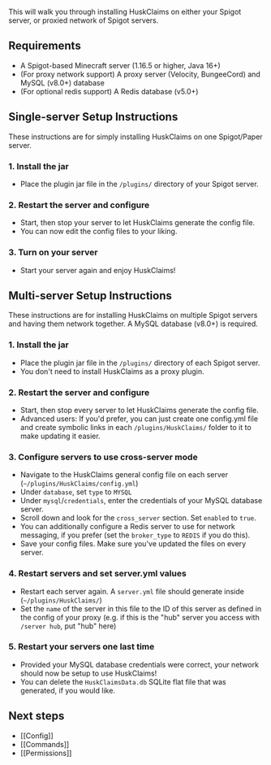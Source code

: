 This will walk you through installing HuskClaims on either your Spigot server, or proxied network of Spigot servers.

## Requirements
* A Spigot-based Minecraft server (1.16.5 or higher, Java 16+)
* (For proxy network support) A proxy server (Velocity, BungeeCord) and MySQL (v8.0+) database
* (For optional redis support) A Redis database (v5.0+)

## Single-server Setup Instructions
These instructions are for simply installing HuskClaims on one Spigot/Paper server.

### 1. Install the jar
- Place the plugin jar file in the `/plugins/` directory of your Spigot server.
### 2. Restart the server and configure
- Start, then stop your server to let HuskClaims generate the config file.
- You can now edit the config files to your liking.
### 3. Turn on your server
- Start your server again and enjoy HuskClaims!

## Multi-server Setup Instructions
These instructions are for installing HuskClaims on multiple Spigot servers and having them network together. A MySQL database (v8.0+) is required.

### 1. Install the jar
- Place the plugin jar file in the `/plugins/` directory of each Spigot server.
- You don't need to install HuskClaims as a proxy plugin.
### 2. Restart the server and configure
- Start, then stop every server to let HuskClaims generate the config file.
- Advanced users: If you'd prefer, you can just create one config.yml file and create symbolic links in each `/plugins/HuskClaims/` folder to it to make updating it easier.
### 3. Configure servers to use cross-server mode
- Navigate to the HuskClaims general config file on each server (`~/plugins/HuskClaims/config.yml`)
- Under `database`, set `type` to `MYSQL`
- Under `mysql`/`credentials`, enter the credentials of your MySQL database server.
- Scroll down and look for the `cross_server` section. Set `enabled` to `true`.
- You can additionally configure a Redis server to use for network messaging, if you prefer (set the `broker_type` to `REDIS` if you do this).
- Save your config files. Make sure you've updated the files on every server.
### 4. Restart servers and set server.yml values
- Restart each server again. A `server.yml` file should generate inside (`~/plugins/HuskClaims/`)
- Set the `name` of the server in this file to the ID of this server as defined in the config of your proxy (e.g. if this is the "hub" server you access with `/server hub`, put "hub" here)
### 5. Restart your servers one last time
- Provided your MySQL database credentials were correct, your network should now be setup to use HuskClaims!
- You can delete the `HuskClaimsData.db` SQLite flat file that was generated, if you would like.

## Next steps
* [[Config]]
* [[Commands]]
* [[Permissions]]